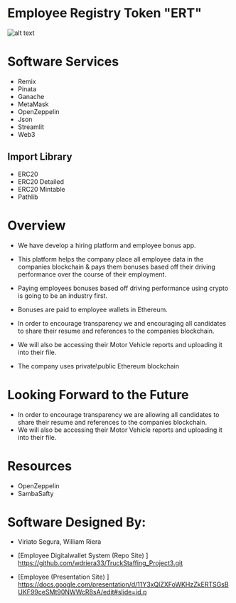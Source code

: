 # Employee Registry Token "ERT"

![alt text](https://raw.githubusercontent.com/wdriera33/TruckStaffing_Project3/main/Insurance_truck.png "Logo Title Text 1")

#
# Software Services
* Remix 
* Pinata
* Ganache
* MetaMask
* OpenZeppelin
* Json
* Streamlit
* Web3

## Import Library
* ERC20
* ERC20 Detailed
* ERC20 Mintable
* Pathlib 
#
# Overview 

* We have develop a hiring platform and employee bonus app.
* This platform helps the company place all employee data in the companies blockchain & pays them bonuses based off their driving performance over the course of their employment.
* Paying employees bonuses based off driving performance using crypto is going to be an industry first. 
* Bonuses are paid to employee wallets in Ethereum. 

* In order to encourage transparency we and encouraging all candidates to share their resume and references to the companies blockchain. 
* We will also be accessing their Motor Vehicle reports and uploading it into their file.

* The company uses private\public Ethereum blockchain


# Looking Forward to the Future
* In order to encourage transparency we are allowing all candidates to share their resume and references to the companies blockchain. 
* We will also be accessing their Motor Vehicle reports and uploading it into their file.


# Resources
* OpenZeppelin
* SambaSafty




#
# Software Designed By:

* Viriato Segura, William Riera

* [Employee Digitalwallet System (Repo Site) ] https://github.com/wdriera33/TruckStaffing_Project3.git

* [Employee  (Presentation Site) ] https://docs.google.com/presentation/d/11Y3xQlZXFoWKHzZkERTSGsBUKF99ceSMt90NWWcR8sA/edit#slide=id.p
